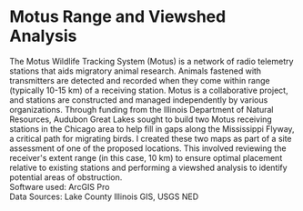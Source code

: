 # Motus Range and Viewshed Analysis
The Motus Wildlife Tracking System (Motus) is a network of radio telemetry stations that aids migratory animal research. Animals fastened with transmitters are detected and recorded when they come within range (typically 10-15 km) of a receiving station. Motus is a collaborative project, and stations are constructed and managed independently by various organizations. Through funding from the Illinois Department of Natural Resources, Audubon Great Lakes sought to build two Motus receiving stations in the Chicago area to help fill in gaps along the Mississippi Flyway, a critical path for migrating birds. I created these two maps as part of a site assessment of one of the proposed locations. This involved reviewing the receiver's extent range (in this case, 10 km) to ensure optimal placement relative to existing stations and performing a viewshed analysis to identify potential areas of obstruction.  
Software used: ArcGIS Pro  
Data Sources: Lake County Illinois GIS, USGS NED